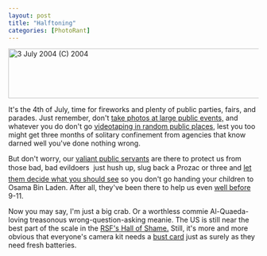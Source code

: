 ```yaml
---
layout: post
title: "Halftoning"
categories: [PhotoRant]
---
```

<img src="http://www.botzilla.com/bpix/hail.jpg" width=807 height=100 border=0 title="3 July 2004 (C) 2004">

It's the 4th of July, time for fireworks and plenty of public parties, fairs, and parades. Just remember, don't <a href="http://www.chattanoogan.com/articles/article_51989.asp" target="_blank">take photos at large public events,</a> and whatever you do don't go <a href="http://www.nytimes.com/2004/06/30/nyregion/30deport.final.html?hp" target="_blank">videotaping in random public places,</a> lest you too might get three months of solitary confinement from agencies that know darned well you've done nothing wrong.

But don't worry, our <a href="http://www.madison.com/captimes/news/stories/74526.php" target="_blank">valiant public servants</a> are there to protect us from those bad, bad evildoers &#151; just hush up, slug back a Prozac or three and <a href="http://web.redding.com/specials/shooting/stories/photos.shtml" target="_blank">let them decide what you should see</a> so you don't go handing your children to Osama Bin Laden. After all,  they've been there to help us even <a href="http://www.rcfp.org/news/1996/0715m.html" target="_blank">well before</a> 9-11.

Now you may say, I'm just a big crab. Or a worthless commie Al-Quaeda-loving treasonous wrong-question-asking meanie. The US is still near the best part of the scale in the <a href="http://www.rsf.org/rubrique.php3?id_rubrique=20" target="_blank">RSF's Hall of Shame.</a> Still, it's more and more obvious that everyone's camera kit needs a <a href="http://www.krages.com/phoright.htm" target="_blank">bust card</a> just as surely as they need fresh batteries.

<!--more-->

